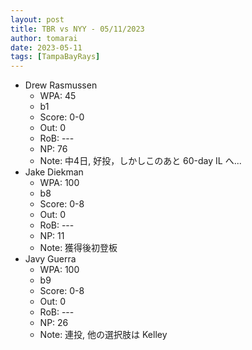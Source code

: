 ```yaml
---
layout: post
title: TBR vs NYY - 05/11/2023
author: tomarai
date: 2023-05-11
tags: [TampaBayRays]
---
```


* Drew Rasmussen
	- WPA: 45
	- b1
	- Score: 0-0
	- Out: 0
	- RoB: ---
	- NP: 76
	- Note: 中4日, 好投，しかしこのあと 60-day IL へ...
* Jake Diekman
	- WPA: 100
	- b8
	- Score: 0-8
	- Out: 0
	- RoB: ---
	- NP: 11
	- Note: 獲得後初登板
* Javy Guerra
	- WPA: 100
	- b9
	- Score: 0-8
	- Out: 0
	- RoB: ---
	- NP: 26
	- Note: 連投, 他の選択肢は Kelley

